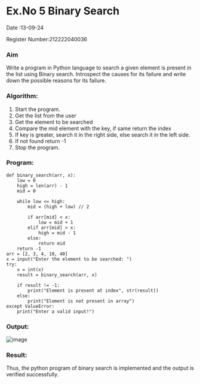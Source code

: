 # Ex.No 5 Binary Search

Date :13-09-24

Register Number:212222040036

### Aim
Write a program in Python language to search a given element is present in the list using Binary search. Introspect the causes for its failure and write down the possible reasons for its failure.

### Algorithm:


1. Start the program. 
2. Get the list from the user 
3. Get the element to be searched 
4. Compare the mid element with the key, if same return the index 
5. If key is greater, search it in the right side, else search it in the left side. 
6. If not found return -1 
7. Stop the program.

### Program:
```
def binary_search(arr, x): 
    low = 0
    high = len(arr) - 1
    mid = 0
    
    while low <= high: 
        mid = (high + low) // 2
 
        if arr[mid] < x: 
            low = mid + 1
        elif arr[mid] > x: 
            high = mid - 1
        else: 
            return mid  
    return -1  
arr = [2, 3, 4, 10, 40]
x = input("Enter the element to be searched: ")
try: 
    x = int(x)  
    result = binary_search(arr, x)
    
    if result != -1: 
        print("Element is present at index", str(result))
    else: 
        print("Element is not present in array")
except ValueError: 
    print("Enter a valid input!")
```



### Output:

![image](https://github.com/user-attachments/assets/120bcc35-1e25-4980-95e0-bdf4a5de3e76)



### Result:
Thus, the python program of binary search is implemented and the output is verified 
successfully.






